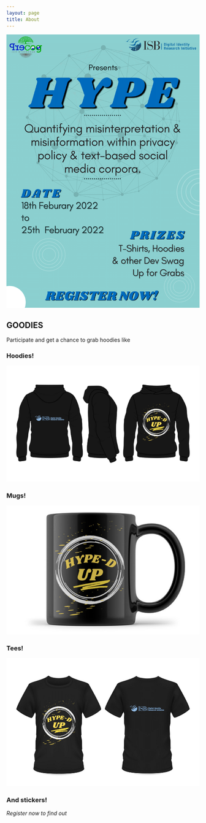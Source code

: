 ```yaml
---
layout: page
title: About
---
```


[![Hype 2022!](/public/assets/hype-poster.png)](https://kvjitq699et.typeform.com/to/BEVEF63i)

## GOODIES
Participate and get a chance to grab hoodies like

### Hoodies!
![Hype Hoodie](/public/assets/Hoodie.jpeg)

### Mugs!
![Hype Mug](/public/assets/Mug.jpeg)

### Tees!
![Hype T shirt](/public/assets/TShirt.jpeg)

### And stickers!
*Register now to find out*
